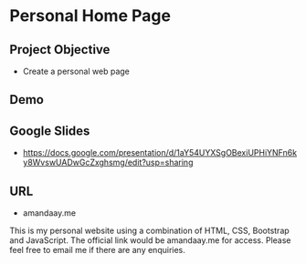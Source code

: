# Personal Home Page
## Project Objective
- Create a personal web page

## Demo


## Google Slides
- https://docs.google.com/presentation/d/1aY54UYXSgOBexiUPHiYNFn6ky8WvswUADwGcZxghsmg/edit?usp=sharing


## URL
- amandaay.me

This is my personal website using a combination of HTML, CSS, Bootstrap and JavaScript.
The official link would be amandaay.me for access.
Please feel free to email me if there are any enquiries.
